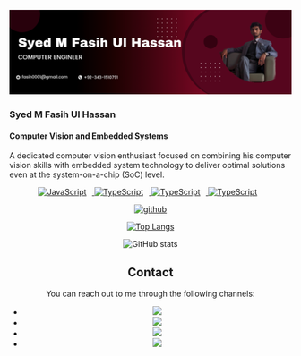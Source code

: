 
![Computer Vision and Embedded Systems](https://github.com/fasih0001/fasih0001/blob/main/Black%20and%20Red%20Gradient%20Professional%20LinkedIn%20Banner.png)

### Syed M Fasih Ul Hassan
#### Computer Vision and Embedded Systems

A dedicated computer vision enthusiast focused on combining his computer vision skills with embedded system technology to deliver optimal solutions even at the system-on-a-chip (SoC) level.

<!-- Icons Resources -->
<!-- https://devicon.dev/ -->
<!-- https://cdn.jsdelivr.net/npm/simple-icons@v3/icons/ -->
<div align="center">
  <a href="https://developer.mozilla.org/en-US/docs/Web/JavaScript" target="_blank" rel="noreferrer">
      <img  alt="JavaScript" height="50px" style="padding-right:10px;" src="https://cdn.jsdelivr.net/gh/devicons/devicon/icons/python/python-original-wordmark.svg"/>
  </a>
  <a href="https://www.typescriptlang.org/" target="_blank" rel="noreferrer">
      <img  alt="TypeScript" height="50px" style="padding-right:10px; ;" src="https://cdn.jsdelivr.net/gh/devicons/devicon/icons/c/c-original.svg"/>
  </a>
<a href="https://www.typescriptlang.org/" target="_blank" rel="noreferrer">
      <img  alt="TypeScript" height="50px" style="padding-right:10px; ;" src="https://cdn.jsdelivr.net/gh/devicons/devicon/icons/tensorflow/tensorflow-original.svg"/>
</a>
<a href="https://www.typescriptlang.org/" target="_blank" rel="noreferrer">
      <img  alt="TypeScript" height="50px" style="padding-right:10px; ;" src="https://cdn.jsdelivr.net/gh/devicons/devicon/icons/embeddedc/embeddedc-original-wordmark.svg"/>
</a>
<br>

[<img src='https://cdn.jsdelivr.net/npm/simple-icons@3.0.1/icons/github.svg' alt='github' height='40'>](https://github.com/fasih0001)  

[![Top Langs](https://github-readme-stats.vercel.app/api/top-langs/?username=fasih0001)](https://github.com/anuraghazra/github-readme-stats)

![GitHub stats](https://github-readme-stats.vercel.app/api?username=fasih0001&show_icons=true)  


## Contact

You can reach out to me through the following channels:

- [<img src="https://img.icons8.com/color/48/000000/gmail.png"/>](mailto:your-email@example.com)
- [<img src="https://img.icons8.com/color/48/000000/twitter--v2.png"/>](https://twitter.com/faseihulhassan?t=eBxHkbmuCu8tTsadUYl9ig&s=09)
- [<img src="https://img.icons8.com/color/48/000000/linkedin.png"/>](https://www.linkedin.com/in/syed-m-fasih-ul-hassan-00426117b/)
- [<img src="https://img.icons8.com/color/48/000000/domain.png"/>](https://fasih0001.github.io/portfolio.github.io/)
